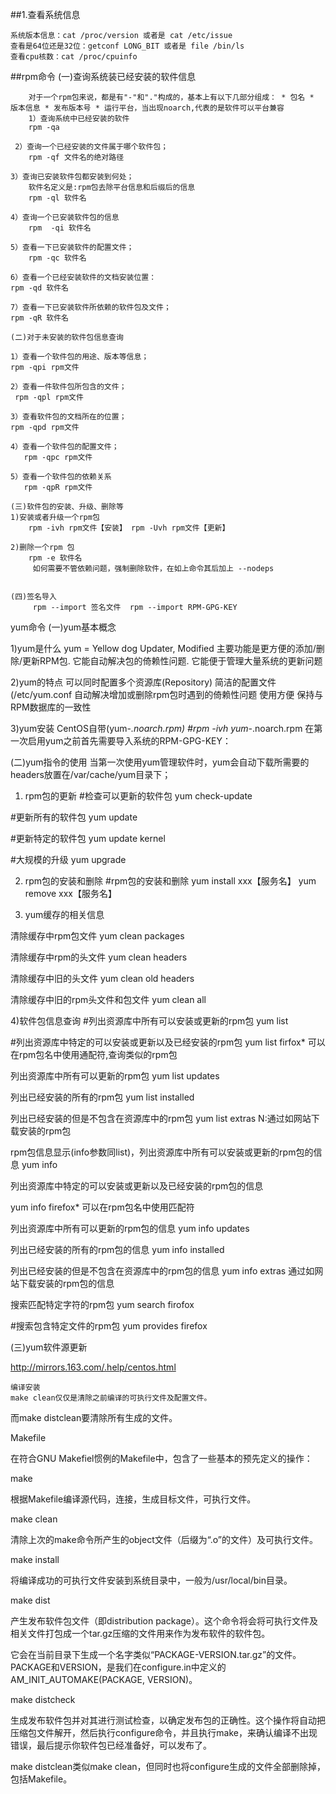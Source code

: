 ##1.查看系统信息

    系统版本信息：cat /proc/version 或者是 cat /etc/issue
    查看是64位还是32位：getconf LONG_BIT 或者是 file /bin/ls
    查看cpu核数：cat /proc/cpuinfo

##rpm命令
    (一)查询系统装已经安装的软件信息
        
        对于一个rpm包来说，都是有"-"和"."构成的，基本上有以下几部分组成： * 包名 * 版本信息 * 发布版本号 * 运行平台，当出现noarch,代表的是软件可以平台兼容
        1）查询系统中已经安装的软件
        rpm -qa 
 
     2）查询一个已经安装的文件属于哪个软件包；
        rpm -qf 文件名的绝对路径
         
    3）查询已安装软件包都安装到何处；
        软件名定义是:rpm包去除平台信息和后缀后的信息
        rpm -ql 软件名
 
    4）查询一个已安装软件包的信息
        rpm  -qi 软件名
 
    5）查看一下已安装软件的配置文件；
        rpm -qc 软件名
 
    6）查看一个已经安装软件的文档安装位置：
    rpm -qd 软件名
     
    7）查看一下已安装软件所依赖的软件包及文件；
    rpm -qR 软件名
     
    (二)对于未安装的软件包信息查询
     
    1）查看一个软件包的用途、版本等信息；
    rpm -qpi rpm文件
     
    2）查看一件软件包所包含的文件；
     rpm -qpl rpm文件
     
    3）查看软件包的文档所在的位置；
    rpm -qpd rpm文件
     
    4）查看一个软件包的配置文件；
       rpm -qpc rpm文件
     
    5）查看一个软件包的依赖关系
       rpm -qpR rpm文件
     
    (三)软件包的安装、升级、删除等
    1)安装或者升级一个rpm包
        rpm -ivh rpm文件【安装】 rpm -Uvh rpm文件【更新】
     
    2)删除一个rpm 包
        rpm -e 软件名
         如何需要不管依赖问题，强制删除软件，在如上命令其后加上 --nodeps
    
    
    (四)签名导入
         rpm --import 签名文件  rpm --import RPM-GPG-KEY
 
yum命令
(一)yum基本概念
 
1)yum是什么
yum = Yellow dog Updater, Modified  主要功能是更方便的添加/删除/更新RPM包.  它能自动解决包的倚赖性问题.  它能便于管理大量系统的更新问题
 
2)yum的特点
可以同时配置多个资源库(Repository)  简洁的配置文件(/etc/yum.conf  自动解决增加或删除rpm包时遇到的倚赖性问题  使用方便  保持与RPM数据库的一致性
 
3)yum安装
CentOS自带(yum-*.noarch.rpm) #rpm -ivh yum-*.noarch.rpm 在第一次启用yum之前首先需要导入系统的RPM-GPG-KEY：
 
(二)yum指令的使用
当第一次使用yum管理软件时，yum会自动下载所需要的headers放置在/var/cache/yum目录下；

1) rpm包的更新
#检查可以更新的软件包 
yum check-update 
 
#更新所有的软件包 
yum update 

#更新特定的软件包 
yum update kernel 

#大规模的升级 
yum upgrade

2) rpm包的安装和删除
#rpm包的安装和删除 
yum install xxx【服务名】 
yum remove xxx【服务名】
 
3) yum缓存的相关信息

清除缓存中rpm包文件 
yum clean packages 
 
清除缓存中rpm的头文件 
yum clean  headers 
 
清除缓存中旧的头文件 
yum clean old headers 
 
清除缓存中旧的rpm头文件和包文件 
yum clean all


4)软件包信息查询
#列出资源库中所有可以安装或更新的rpm包 
yum list 

#列出资源库中特定的可以安装或更新以及已经安装的rpm包 
yum list firfox* 
可以在rpm包名中使用通配符,查询类似的rpm包

列出资源库中所有可以更新的rpm包 
yum list updates 

列出已经安装的所有的rpm包 
yum list installed 

列出已经安装的但是不包含在资源库中的rpm包 
yum list extras 
N:通过如网站下载安装的rpm包  

rpm包信息显示(info参数同list)，列出资源库中所有可以安装或更新的rpm包的信息 
yum info 

列出资源库中特定的可以安装或更新以及已经安装的rpm包的信息 

yum info firefox* 
可以在rpm包名中使用匹配符 

列出资源库中所有可以更新的rpm包的信息
yum info updates 

列出已经安装的所有的rpm包的信息
 yum info installed 

列出已经安装的但是不包含在资源库中的rpm包的信息 
yum info extras 
通过如网站下载安装的rpm包的信息

搜索匹配特定字符的rpm包
yum search firofox
 
#搜索包含特定文件的rpm包
yum provides firefox

(三)yum软件源更新

http://mirrors.163.com/.help/centos.html

    编译安装
    make clean仅仅是清除之前编译的可执行文件及配置文件。 
而make distclean要清除所有生成的文件。

Makefile

在符合GNU Makefiel惯例的Makefile中，包含了一些基本的预先定义的操作：

make

根据Makefile编译源代码，连接，生成目标文件，可执行文件。

make clean

清除上次的make命令所产生的object文件（后缀为“.o”的文件）及可执行文件。

make install

将编译成功的可执行文件安装到系统目录中，一般为/usr/local/bin目录。

make dist

产生发布软件包文件（即distribution package）。这个命令将会将可执行文件及相关文件打包成一个tar.gz压缩的文件用来作为发布软件的软件包。

它会在当前目录下生成一个名字类似“PACKAGE-VERSION.tar.gz”的文件。PACKAGE和VERSION，是我们在configure.in中定义的AM_INIT_AUTOMAKE(PACKAGE, VERSION)。

make distcheck

生成发布软件包并对其进行测试检查，以确定发布包的正确性。这个操作将自动把压缩包文件解开，然后执行configure命令，并且执行make，来确认编译不出现错误，最后提示你软件包已经准备好，可以发布了。

make distclean类似make clean，但同时也将configure生成的文件全部删除掉，包括Makefile。

